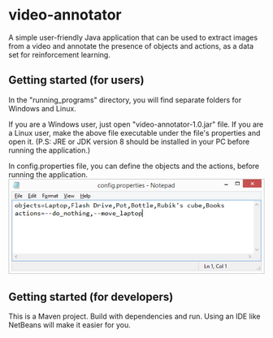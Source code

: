 # video-annotator
A simple user-friendly Java application that can be used to extract images from a video and annotate the presence of objects and actions, as a data set for reinforcement learning. 

## Getting started (for users)
In the "running_programs" directory, you will find separate folders for Windows and Linux.

If you are a Windows user, just open "video-annotator-1.0.jar" file.
If you are a Linux user, make the above file executable under the file's properties and open it.
(P.S: JRE or JDK version 8 should be installed in your PC before running the application.)

In config.properties file, you can define the objects and the actions, before running the application.
![Config](/running_programs/screenshots/1.png)

## Getting started (for developers)
This is a Maven project. Build with dependencies and run. Using an IDE like NetBeans will make it easier for you.
